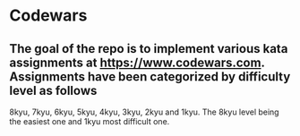 # Codewars

## The goal of the repo is to implement various kata assignments at https://www.codewars.com. Assignments have been categorized by difficulty level as follows
8kyu, 7kyu, 6kyu, 5kyu, 4kyu, 3kyu, 2kyu and 1kyu. The 8kyu level being the easiest one and 1kyu most difficult one.

